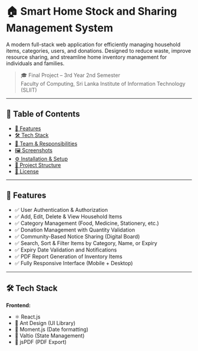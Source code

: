 # 🏠 Smart Home Stock and Sharing Management System

A modern full-stack web application for efficiently managing household items, categories, users, and donations. Designed to reduce waste, improve resource sharing, and streamline home inventory management for individuals and families.

> 🎓 Final Project – 3rd Year 2nd Semester  
> Faculty of Computing, Sri Lanka Institute of Information Technology (SLIIT)

---
## 📌 Table of Contents

- [🚀 Features](#-features)
- [🛠️ Tech Stack](#️-tech-stack)
- [👥 Team & Responsibilities](#-team--responsibilities)
- [🖼️ Screenshots](#️-screenshots)
- [⚙️ Installation & Setup](#️-installation--setup)
- [📂 Project Structure](#-project-structure)
- [📄 License](#-license)

---

## 🚀 Features

- ✅ User Authentication & Authorization  
- ✅ Add, Edit, Delete & View Household Items  
- ✅ Category Management (Food, Medicine, Stationery, etc.)  
- ✅ Donation Management with Quantity Validation  
- ✅ Community-Based Notice Sharing (Digital Board)  
- ✅ Search, Sort & Filter Items by Category, Name, or Expiry  
- ✅ Expiry Date Validation and Notifications  
- ✅ PDF Report Generation of Inventory Items  
- ✅ Fully Responsive Interface (Mobile + Desktop)  

---

## 🛠️ Tech Stack

**Frontend:**  
- ⚛️ React.js  
- 🎨 Ant Design (UI Library)  
- 📅 Moment.js (Date formatting)  
- 🧠 Valtio (State Management)  
- 🧾 jsPDF (PDF Export)  
